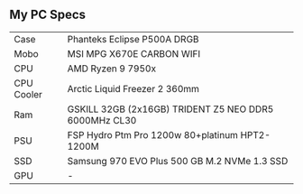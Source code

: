 ## My PC Specs

|  |  |
| ------ | ------ |
| Case | Phanteks Eclipse P500A DRGB |
| Mobo | MSI MPG X670E CARBON WIFI |
| CPU | AMD Ryzen 9 7950x |
| CPU Cooler | Arctic Liquid Freezer 2 360mm |
| Ram | GSKILL 32GB (2x16GB) TRIDENT Z5 NEO DDR5 6000MHz CL30 |
| PSU | FSP Hydro Ptm Pro 1200w 80+platinum HPT2-1200M |
| SSD | Samsung 970 EVO Plus 500 GB M.2 NVMe 1.3 SSD |
| GPU | - |
